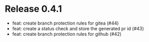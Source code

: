 # Release 0.4.1

- feat: create branch protection rules for gitea (#44)
- feat: create a status check and store the generated pr id (#43)
- feat: create branch protection rules for github (#42)
